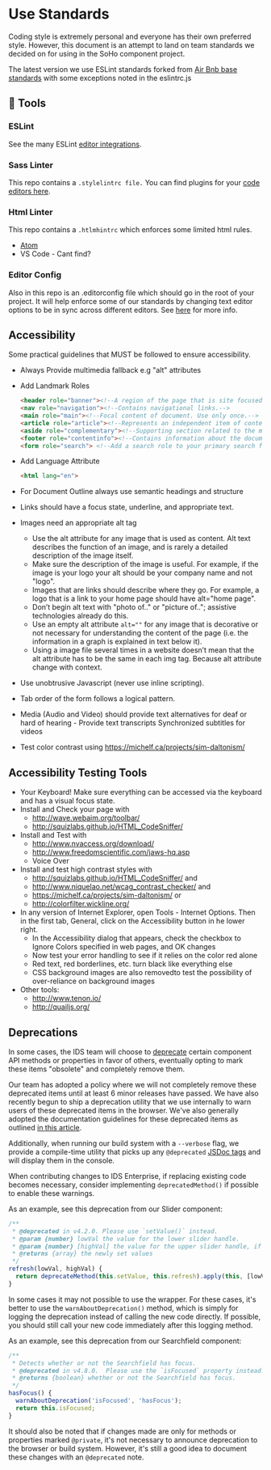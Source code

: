 # Use Standards

Coding style is extremely personal and everyone has their own preferred style. However, this document is an attempt to land on team standards we decided on for using in the SoHo component project.

The latest version we use ESLint standards forked from [Air Bnb base standards](https://www.npmjs.com/package/eslint-config-airbnb-base) with some exceptions noted in the
eslintrc.js

## :wrench: Tools

### ESLint

See the many ESLint [editor integrations](https://eslint.org/docs/user-guide/integrations).

### Sass Linter

This repo contains a `.stylelintrc file.` You can find plugins for your [code editors here](https://stylelint.io/user-guide/complementary-tools/).

### Html Linter

This repo contains a `.htlmhintrc` which enforces some limited html rules.

- [Atom](https://atom.io/packages/linter-htmlhint)
- VS Code - Cant find?

### Editor Config

Also in this repo is an .editorconfig file which should go in the root of your project.
It will help enforce some of our standards by changing text editor options to be in sync across different editors.
See [here](http://editorconfig.org/) for more info.

## Accessibility

Some practical guidelines that MUST be followed to ensure accessibility.

- Always Provide multimedia fallback e.g "alt" attributes
- Add Landmark Roles

    ```html
    <header role="banner"><!--A region of the page that is site focused. Typically your global page header.-->
    <nav role="navigation"><!--Contains navigational links.-->
    <main role="main"><!--Focal content of document. Use only once.-->
    <article role="article"><!--Represents an independent item of content. Use only once on outermost element of this type.-->
    <aside role="complementary"><!--Supporting section related to the main content even when separated.-->
    <footer role="contentinfo"><!--Contains information about the document (meta info, copyright, company info, etc).-->
    <form role="search"> <!--Add a search role to your primary search form.-->
    ```

- Add Language Attribute

    ```html
    <html lang="en">
    ```

- For Document Outline always use semantic headings and structure
- Links should have a focus state, underline, and appropriate text.
- Images need an appropriate alt tag
    - Use the alt attribute for any image that is used as content. Alt text describes the function of an image, and is rarely a detailed description of the image itself.
    - Make sure the description of the image is useful. For example, if the image is your logo your alt should be your company name and not "logo".
    - Images that are links should describe where they go. For example, a logo that is a link to your home page should have alt="home page".
    - Don’t begin alt text with "photo of.." or "picture of.."; assistive technologies already do this.
    - Use an empty alt attribute `alt=""` for any image that is decorative or not necessary for understanding the content of the page (i.e. the information in a graph is explained in text below it).
    - Using a image file several times in a website doesn’t mean that the alt attribute has to be the same in each img tag. Because alt attribute change with context.
- Use unobtrusive Javascript (never use inline scripting).
- Tab order of the form follows a logical pattern.
- Media (Audio and Video) should provide text alternatives for deaf or hard of hearing - Provide text transcripts Synchronized subtitles for videos
- Test color contrast using <https://michelf.ca/projects/sim-daltonism/>

## Accessibility Testing Tools

- Your Keyboard! Make sure everything can be accessed via the keyboard and has a visual focus state.
- Install and Check your page with
    - <http://wave.webaim.org/toolbar/>
    - <http://squizlabs.github.io/HTML_CodeSniffer/>
- Install and Test with
    - <http://www.nvaccess.org/download/>
    - <http://www.freedomscientific.com/jaws-hq.asp>
    - Voice Over
- Install and test high contrast styles with
    - <http://squizlabs.github.io/HTML_CodeSniffer/> and
    - <http://www.niquelao.net/wcag_contrast_checker/> and
    - <https://michelf.ca/projects/sim-daltonism/>
    or
    - <http://colorfilter.wickline.org/>
- In any version of Internet Explorer, open Tools - Internet Options. Then in the first tab, General, click on the Accessibility button in he lower right.
    - In the Accessibility dialog that appears, check the checkbox to Ignore Colors specified in web pages, and OK changes
    - Now test your error handling to see if it relies on the color red alone
    - Red text, red borderlines, etc. turn black like everything else
    - CSS background images are also removedto test the possibility of over-reliance on background images
- Other tools:
    - <http://www.tenon.io/>
    - <http://quailjs.org/>

## Deprecations

In some cases, the IDS team will choose to [deprecate](https://developer.mozilla.org/en-US/docs/MDN/Contribute/Guidelines/Conventions_definitions#Deprecated_and_obsolete) certain component API methods or properties in favor of others, eventually opting to mark these items "obsolete" and completely remove them.

Our team has adopted a policy where we will not completely remove these deprecated items until at least 6 minor releases have passed.  We have also recently begun to ship a deprecation utility that we use internally to warn users of these deprecated items in the browser.  We've also generally adopted the documentation guidelines for these deprecated items as outlined [in this article](https://css-tricks.com/approaches-to-deprecating-code-in-javascript/).

Additionally, when running our build system with a `--verbose` flag, we provide a compile-time utility that picks up any `@deprecated` [JSDoc tags](http://usejsdoc.org/tags-deprecated.html) and will display them in the console.

When contributing changes to IDS Enterprise, if replacing existing code becomes necessary, consider implementing `deprecatedMethod()` if possible to enable these warnings.

As an example, see this deprecation from our Slider component:

```js
/**
 * @deprecated in v4.2.0. Please use `setValue()` instead.
 * @param {number} lowVal the value for the lower slider handle.
 * @param {number} [highVal] the value for the upper slider handle, if applicable.
 * @returns {array} the newly set values
 */
refresh(lowVal, highVal) {
  return deprecateMethod(this.setValue, this.refresh).apply(this, [lowVal, highVal]);
}
```

In some cases it may not possible to use the wrapper.  For these cases, it's better to use the `warnAboutDeprecation()` method, which is simply for logging the deprecation instead of calling the new code directly. If possible, you should still call your new code immediately after this logging method.

As an example, see this deprecation from our Searchfield component:

```js
/**
 * Detects whether or not the Searchfield has focus.
 * @deprecated in v4.8.0.  Please use the `isFocused` property instead.
 * @returns {boolean} whether or not the Searchfield has focus.
 */
hasFocus() {
  warnAboutDeprecation('isFocused', 'hasFocus');
  return this.isFocused;
}
```

It should also be noted that if changes made are only for methods or properties marked `@private`, it's not necessary to announce deprecation to the browser or build system.  However, it's still a good idea to document these changes with an `@deprecated` note.
